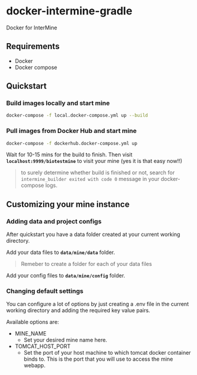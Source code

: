 # docker-intermine-gradle
Docker for InterMine

## Requirements
 - Docker
 - Docker compose

## Quickstart
### Build images locally and start mine
```bash
docker-compose -f local.docker-compose.yml up --build
```

### Pull images from Docker Hub and start mine
```bash
docker-compose -f dockerhub.docker-compose.yml up 
```

Wait for 10-15 mins for the build to finish. Then visit **`localhost:9999/biotestmine`**
to visit your mine (yes it is that easy now!!)
> to surely determine whether build is finished or not, search for `intermine_builder exited with code 0` message in your docker-compose logs.
## Customizing your mine instance

### Adding data and project configs

After quickstart you have a data folder created at your current working directory.

Add your data files to **`data/mine/data`** folder.

> Remeber to create a folder for each of your data files

Add your config files to **`data/mine/config`** folder.

### Changing default settings
You can configure a lot of options by just creating a .env file in the current working directory and adding the required key value pairs.

Available options are:
 - MINE_NAME
    - Set your desired mine name here.
 - TOMCAT_HOST_PORT
    - Set the port of your host machine to which tomcat docker container binds to. This is the port that you will use to access the mine webapp.
